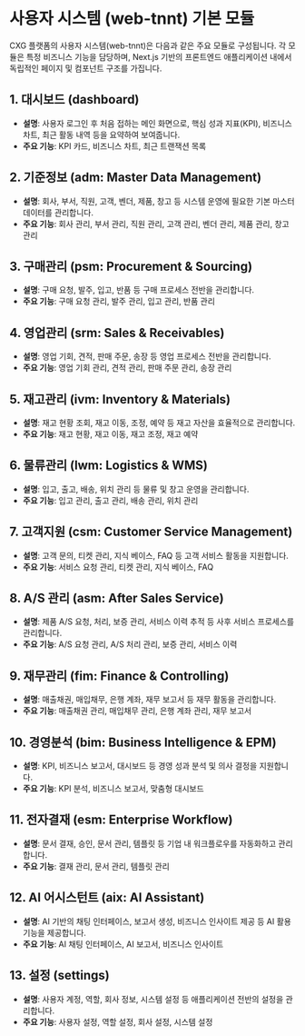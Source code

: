 # 사용자 시스템 (web-tnnt) 기본 모듈

CXG 플랫폼의 사용자 시스템(web-tnnt)은 다음과 같은 주요 모듈로 구성됩니다. 각 모듈은 특정 비즈니스 기능을 담당하며, Next.js 기반의 프론트엔드 애플리케이션 내에서 독립적인 페이지 및 컴포넌트 구조를 가집니다.

## 1. 대시보드 (dashboard)
- **설명**: 사용자 로그인 후 처음 접하는 메인 화면으로, 핵심 성과 지표(KPI), 비즈니스 차트, 최근 활동 내역 등을 요약하여 보여줍니다.
- **주요 기능**: KPI 카드, 비즈니스 차트, 최근 트랜잭션 목록

## 2. 기준정보 (adm: Master Data Management)
- **설명**: 회사, 부서, 직원, 고객, 벤더, 제품, 창고 등 시스템 운영에 필요한 기본 마스터 데이터를 관리합니다.
- **주요 기능**: 회사 관리, 부서 관리, 직원 관리, 고객 관리, 벤더 관리, 제품 관리, 창고 관리

## 3. 구매관리 (psm: Procurement & Sourcing)
- **설명**: 구매 요청, 발주, 입고, 반품 등 구매 프로세스 전반을 관리합니다.
- **주요 기능**: 구매 요청 관리, 발주 관리, 입고 관리, 반품 관리

## 4. 영업관리 (srm: Sales & Receivables)
- **설명**: 영업 기회, 견적, 판매 주문, 송장 등 영업 프로세스 전반을 관리합니다.
- **주요 기능**: 영업 기회 관리, 견적 관리, 판매 주문 관리, 송장 관리

## 5. 재고관리 (ivm: Inventory & Materials)
- **설명**: 재고 현황 조회, 재고 이동, 조정, 예약 등 재고 자산을 효율적으로 관리합니다.
- **주요 기능**: 재고 현황, 재고 이동, 재고 조정, 재고 예약

## 6. 물류관리 (lwm: Logistics & WMS)
- **설명**: 입고, 출고, 배송, 위치 관리 등 물류 및 창고 운영을 관리합니다.
- **주요 기능**: 입고 관리, 출고 관리, 배송 관리, 위치 관리

## 7. 고객지원 (csm: Customer Service Management)
- **설명**: 고객 문의, 티켓 관리, 지식 베이스, FAQ 등 고객 서비스 활동을 지원합니다.
- **주요 기능**: 서비스 요청 관리, 티켓 관리, 지식 베이스, FAQ

## 8. A/S 관리 (asm: After Sales Service)
- **설명**: 제품 A/S 요청, 처리, 보증 관리, 서비스 이력 추적 등 사후 서비스 프로세스를 관리합니다.
- **주요 기능**: A/S 요청 관리, A/S 처리 관리, 보증 관리, 서비스 이력

## 9. 재무관리 (fim: Finance & Controlling)
- **설명**: 매출채권, 매입채무, 은행 계좌, 재무 보고서 등 재무 활동을 관리합니다.
- **주요 기능**: 매출채권 관리, 매입채무 관리, 은행 계좌 관리, 재무 보고서

## 10. 경영분석 (bim: Business Intelligence & EPM)
- **설명**: KPI, 비즈니스 보고서, 대시보드 등 경영 성과 분석 및 의사 결정을 지원합니다.
- **주요 기능**: KPI 분석, 비즈니스 보고서, 맞춤형 대시보드

## 11. 전자결재 (esm: Enterprise Workflow)
- **설명**: 문서 결재, 승인, 문서 관리, 템플릿 등 기업 내 워크플로우를 자동화하고 관리합니다.
- **주요 기능**: 결재 관리, 문서 관리, 템플릿 관리

## 12. AI 어시스턴트 (aix: AI Assistant)
- **설명**: AI 기반의 채팅 인터페이스, 보고서 생성, 비즈니스 인사이트 제공 등 AI 활용 기능을 제공합니다.
- **주요 기능**: AI 채팅 인터페이스, AI 보고서, 비즈니스 인사이트

## 13. 설정 (settings)
- **설명**: 사용자 계정, 역할, 회사 정보, 시스템 설정 등 애플리케이션 전반의 설정을 관리합니다.
- **주요 기능**: 사용자 설정, 역할 설정, 회사 설정, 시스템 설정
